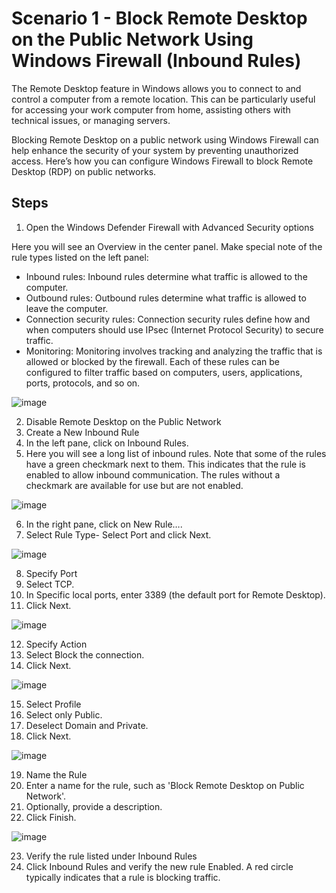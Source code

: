 # Scenario 1 - Block Remote Desktop on the Public Network Using Windows Firewall (Inbound Rules)

The Remote Desktop feature in Windows allows you to connect to and control a computer from a remote location. This can be particularly useful for accessing your work computer from home, assisting others with technical issues, or managing servers.

Blocking Remote Desktop on a public network using Windows Firewall can help enhance the security of your system by preventing unauthorized access. Here’s how you can configure Windows Firewall to block Remote Desktop (RDP) on public networks.

## Steps

1. Open the Windows Defender Firewall with Advanced Security options

Here you will see an Overview in the center panel. Make special note of the rule types listed on the left panel:
- Inbound rules: Inbound rules determine what traffic is allowed to the computer.
- Outbound rules: Outbound rules determine what traffic is allowed to leave the computer.
- Connection security rules: Connection security rules define how and when computers should use IPsec (Internet Protocol Security) to secure traffic.
- Monitoring: Monitoring involves tracking and analyzing the traffic that is allowed or blocked by the firewall.
Each of these rules can be configured to filter traffic based on computers, users, applications, ports, protocols, and so on.

![image](https://github.com/user-attachments/assets/b93cc6e5-774d-4425-8fbd-24578ea638a1)

2. Disable Remote Desktop on the Public Network
3. Create a New Inbound Rule
4. In the left pane, click on Inbound Rules.
5. Here you will see a long list of inbound rules. Note that some of the rules have a green checkmark next to them. This indicates that the rule is enabled to allow inbound communication. The rules without a checkmark are available for use but are not enabled.

![image](https://github.com/user-attachments/assets/bf91546f-9474-4742-a78a-5647b72b3af5)

6. In the right pane, click on New Rule….
7. Select Rule Type- Select Port and click Next.

![image](https://github.com/user-attachments/assets/3ec0cb3e-b2ad-4e05-be30-fa9eaf8e1dbd)

8. Specify Port
9. Select TCP.
10. In Specific local ports, enter 3389 (the default port for Remote Desktop).
11. Click Next.

![image](https://github.com/user-attachments/assets/12fce46e-7860-41e9-89d1-59fdbadc0b7d)

12. Specify Action
13. Select Block the connection.
14. Click Next.

![image](https://github.com/user-attachments/assets/5a78f4a1-eeae-4af4-a7d7-943b0264e933)

15. Select Profile
16. Select only Public.
17. Deselect Domain and Private.
18. Click Next.

![image](https://github.com/user-attachments/assets/79399e09-2764-425b-b55f-814bd8c347d2)

19. Name the Rule
20. Enter a name for the rule, such as 'Block Remote Desktop on Public Network'.
21. Optionally, provide a description.
22. Click Finish.

![image](https://github.com/user-attachments/assets/e1a7a684-d141-4e0c-b51b-8e8179b80ac8)

23. Verify the rule listed under Inbound Rules
24. Click Inbound Rules and verify the new rule Enabled. A red circle typically indicates that a rule is blocking traffic.
